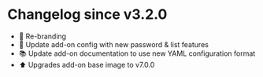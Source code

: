 # Changelog since v3.2.0
- :hammer: Re-branding 
- :hammer: Update add-on config with new password & list features 
- :books: Update add-on documentation to use new YAML configuration format 
- :arrow_up: Upgrades add-on base image to v7.0.0 
